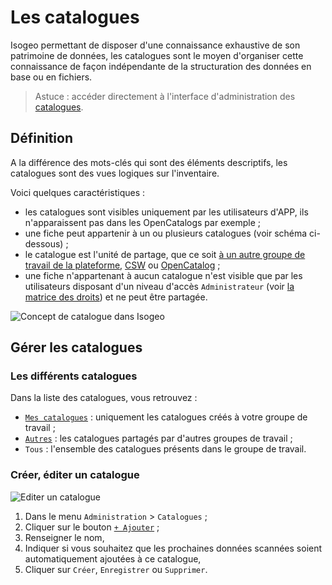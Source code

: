 # Les catalogues

Isogeo permettant de disposer d'une connaissance exhaustive de son patrimoine de données, les catalogues sont le moyen d'organiser cette connaissance de façon indépendante de la structuration des données en base ou en fichiers.

> Astuce : accéder directement à l'interface d'administration des [catalogues](https://app.isogeo.com/admin/catalogs).

## Définition

A la différence des mots-clés qui sont des éléments descriptifs, les catalogues sont des vues logiques sur l'inventaire.

Voici quelques caractéristiques :
* les catalogues sont visibles uniquement par les utilisateurs d'APP, ils n'apparaissent pas dans les OpenCatalogs par exemple ;
* une fiche peut appartenir à un ou plusieurs catalogues (voir schéma ci-dessous) ;
* le catalogue est l'unité de partage, que ce soit [à un autre groupe de travail de la plateforme](/fr/features/publish/share_platform.html), [CSW](/fr/features/publish/csw_server.html) ou [OpenCatalog](/fr/features/publish/share_opencatalog.html) ;
* une fiche n'appartenant à aucun catalogue n'est visible que par les utilisateurs disposant d'un niveau d'accès `Administrateur` (voir [la matrice des droits](/fr/features/admin/users.html#droits-de-chaque-profil)) et ne peut être partagée.

![Concept de catalogue dans Isogeo](fr/images/adm_catalog_principles.png "Une donnée peut appartenir à un ou plusieurs catalogues")

## Gérer les catalogues

### Les différents catalogues

Dans la liste des catalogues, vous retrouvez :
* [`Mes catalogues`](https://app.isogeo.com/admin/catalogs/owned) : uniquement les catalogues créés à votre groupe de travail ;
* [`Autres`](https://app.isogeo.com/admin/catalogs/shared) : les catalogues partagés par d'autres groupes de travail ;
* `Tous` : l'ensemble des catalogues présents dans le groupe de travail.

### Créer, éditer un catalogue

![Editer un catalogue](fr/images/adm_catalog_new.png "Ajouter, éditer un catalogue dans Isogeo")

1.	Dans le menu `Administration` > `Catalogues` ;
2.	Cliquer sur le bouton [`+ Ajouter`](https://app.isogeo.com/admin/catalogs/new) ;
3.	Renseigner le nom,
4.	Indiquer si vous souhaitez que les prochaines données scannées soient automatiquement ajoutées à ce catalogue,
5.	Cliquer sur `Créer`, `Enregistrer` ou `Supprimer`.
